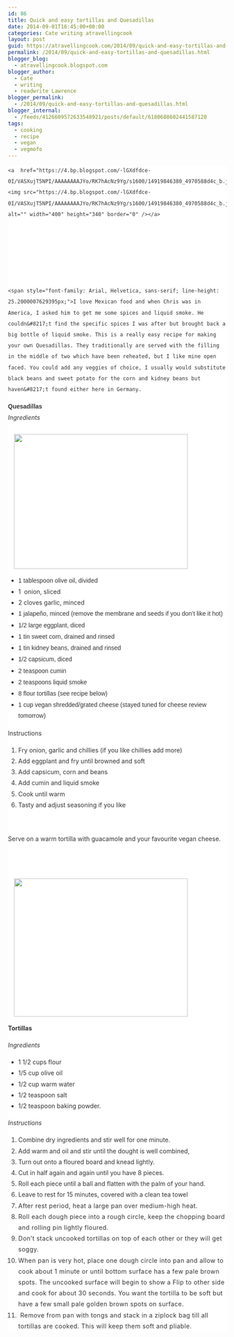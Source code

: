 ```yaml
---
id: 86
title: Quick and easy tortillas and Quesadillas
date: 2014-09-01T16:45:00+00:00
categories: Cate writing atravellingcook
layout: post
guid: https://atravellingcook.com/2014/09/quick-and-easy-tortillas-and-quesadillas.html
permalink: /2014/09/quick-and-easy-tortillas-and-quesadillas.html
blogger_blog:
  - atravellingcook.blogspot.com
blogger_author:
  - Cate
  - writing
  - readwrite Lawrence
blogger_permalink:
  - /2014/09/quick-and-easy-tortillas-and-quesadillas.html
blogger_internal:
  - /feeds/4126609572633548921/posts/default/6180688602441587120
tags:
  - cooking
  - recipe
  - vegan
  - vegmofo
---
```

<div style="background-color: white; color: #333333; line-height: 25.2000007629395px; margin-bottom: 1.8em;">
  
    <a  href="https://4.bp.blogspot.com/-lGXdfdce-0I/VASXujT5NPI/AAAAAAAAJYo/RK7hAcNz9Yg/s1600/14919846380_4970588d4c_b.jpg"><img src="https://4.bp.blogspot.com/-lGXdfdce-0I/VASXujT5NPI/AAAAAAAAJYo/RK7hAcNz9Yg/s1600/14919846380_4970588d4c_b.jpg" alt="" width="400" height="340" border="0" /></a>
  
  
  
  
  
  
    <span style="font-family: Arial, Helvetica, sans-serif; line-height: 25.2000007629395px;">I love Mexican food and when Chris was in America, I asked him to get me some spices and liquid smoke. He couldn&#8217;t find the specific spices I was after but brought back a big bottle of liquid smoke. This is a really easy recipe for making your own Quesadillas. They traditionally are served with the filling in the middle of two which have been reheated, but I like mine open faced. You could add any veggies of choice, I usually would substitute black beans and sweet potato for the corn and kidney beans but haven&#8217;t found either here in Germany.
  




<div style="background-color: white; color: #333333; line-height: 25.2000007629395px; margin-bottom: 1.8em;">
  <b style="font-family: Arial, Helvetica, sans-serif; line-height: 25.2000007629395px;">Quesadillas</b><br /> <i style="line-height: 25.2000007629395px;">Ingredients</i>


<div style="background-color: white; color: #333333; line-height: 25.2000007629395px; margin-bottom: 1.8em;">
                         <a style="line-height: normal; margin-left: 1em; margin-right: 1em; text-align: center;" href="https://4.bp.blogspot.com/-CpnTSzr8ZcA/VASSiNpC1CI/AAAAAAAAJXw/jlvnEtE7W-c/s1600/15106125742_5a0cb69888_z.jpg"><img src="https://4.bp.blogspot.com/-CpnTSzr8ZcA/VASSiNpC1CI/AAAAAAAAJXw/jlvnEtE7W-c/s1600/15106125742_5a0cb69888_z.jpg" alt="" width="400" height="310" border="0" /></a>


<div style="background-color: white; color: #333333; line-height: 25.2000007629395px; margin-bottom: 1.8em;">


  * <span style="font-family: Arial, Helvetica, sans-serif; line-height: 25.2000007629395px;">1 tablespoon olive oil, divided
  * <span style="line-height: 25.2000007629395px;">1  onion, sliced
  * <span style="line-height: 25.2000007629395px;">2 cloves garlic, minced
  * <span style="background-color: transparent; font-family: Arial, Helvetica, sans-serif; line-height: 25.2000007629395px;">1 jalapeño, minced (remove the membrane and seeds if you don&#8217;t like it hot)
  * <span style="background-color: transparent; font-family: Arial, Helvetica, sans-serif; line-height: 25.2000007629395px;">1/2 large eggplant, diced
  * <span style="background-color: transparent; font-family: Arial, Helvetica, sans-serif; line-height: 25.2000007629395px;">1 tin sweet corn, drained and rinsed
  * <span style="background-color: transparent; font-family: Arial, Helvetica, sans-serif; line-height: 25.2000007629395px;">1 tin kidney beans, drained and rinsed
  * <span style="background-color: transparent; font-family: Arial, Helvetica, sans-serif; line-height: 25.2000007629395px;">1/2 capsicum, diced
  * <span style="background-color: transparent; font-family: Arial, Helvetica, sans-serif; line-height: 25.2000007629395px;">2 teaspoon cumin
  * <span style="background-color: transparent; font-family: Arial, Helvetica, sans-serif; line-height: 25.2000007629395px;">2 teaspoons liquid smoke 
  * <span style="background-color: transparent; font-family: Arial, Helvetica, sans-serif; line-height: 25.2000007629395px;">8 flour tortillas (see recipe below)
  * <span style="background-color: transparent; font-family: Arial, Helvetica, sans-serif; line-height: 25.2000007629395px;">1 cup vegan shredded/grated cheese (stayed tuned for cheese review tomorrow)


  Instructions



  <ol>
    <li>
      Fry onion, garlic and chillies (if you like chillies add more)
    </li>
    <li>
      Add eggplant and fry until browned and soft
    </li>
    <li>
      Add capsicum, corn and beans
    </li>
    <li>
      Add cumin and liquid smoke
    </li>
    <li>
      Cook until warm
    </li>
    <li>
      Tasty and adjust seasoning if you like
    </li>
  </ol>



   



  Serve on a warm tortilla with guacamole and your favourite vegan cheese.



   



                       <a style="margin-left: 1em; margin-right: 1em; text-align: center;" href="https://3.bp.blogspot.com/-mSvLqfyIdwE/VASSi2TagdI/AAAAAAAAJX0/pDoee85eRD8/s1600/14919921717_6b00a42553_k.jpg"><img src="https://3.bp.blogspot.com/-mSvLqfyIdwE/VASSi2TagdI/AAAAAAAAJX0/pDoee85eRD8/s1600/14919921717_6b00a42553_k.jpg" alt="" width="400" height="318" border="0" /></a>






  <b>Tortillas</b>



  <i>Ingredients</i>



  <ul>
    <li>
      1 1/2 cups flour
    </li>
    <li>
      1/5 cup olive oil
    </li>
    <li>
      1/2 cup warm water 
    </li>
    <li>
      1/2 teaspoon salt
    </li>
    <li>
      1/2 teaspoon baking powder.
    </li>
  </ul>



  <i>Instructions</i>



  <ol>
    <li>
      Combine dry ingredients and stir well for one minute.
    </li>
    <li>
      Add warm and oil and stir until the dought is well combined,
    </li>
    <li>
      Turn out onto a floured board and knead lightly. 
    </li>
    <li>
      Cut in half again and again until you have 8 pieces.
    </li>
    <li>
      Roll each piece until a ball and flatten with the palm of your hand.
    </li>
    <li>
      Leave to rest for 15 minutes, covered with a clean tea towel
    </li>
    <li>
      <span style="letter-spacing: 0.5px; line-height: inherit;">After rest period, heat a large pan over medium-high heat. 
    </li>
    <li>
      <span style="letter-spacing: 0.5px; line-height: inherit;">Roll each dough piece into a rough circle, keep the chopping board and rolling pin lightly floured. 
    </li>
    <li>
      <span style="letter-spacing: 0.5px; line-height: inherit;">Don’t stack uncooked tortillas on top of each other or they will get soggy.
    </li>
    <li>
      <span style="letter-spacing: 0.5px; line-height: inherit;">When pan is very hot, place one dough circle into pan and allow to cook about 1 minute or until bottom surface has a few pale brown spots. The uncooked surface will begin to show a Flip to other side and cook for about 30 seconds. You want the tortilla to be soft but have a few small pale golden brown spots on surface.
    </li>
    <li>
      <span style="letter-spacing: 0.5px; line-height: inherit;"> Remove from pan with tongs and stack in a ziplock bag till all tortillas are cooked. This will keep them soft and pliable.
    </li>
  </ol>
